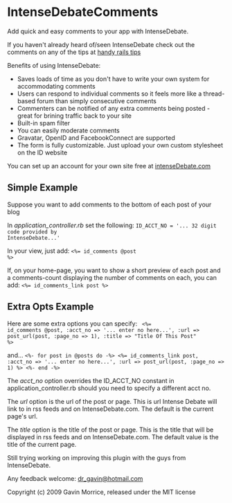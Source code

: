 # IntenseDebateComments


Add quick and easy comments to your app with IntenseDebate.

If you haven't already heard of/seen IntenseDebate check out the comments on any of the tips at [handy rails tips](http://handyrailstips.com)

Benefits of using IntenseDebate: 
* Saves loads of time as you don't have to write your own system for accommodating comments
* Users can respond to individual comments so it feels more like a thread-based forum than simply consecutive comments
* Commenters can be notified of any extra comments being posted - great for brining traffic back to your site
* Built-in spam filter
* You can easily moderate comments
* Gravatar, OpenID and FacebookConnect are supported
 * The form is fully customizable. Just upload your own custom stylesheet on the ID website

You can set up an account for your own site free at [intenseDebate.com](http://intensedebate.com/)

## Simple Example

Suppose you want to add comments to the bottom of each post of your blog

In *application_controller.rb* set the following:
  <code>ID_ACCT_NO = '... 32 digit code provided by IntenseDebate...'</code>

In your view, just add:
  <code><%= id_comments @post %></code>

If, on your home-page, you want to show a short preview of each post and a comments-count displaying the number of comments on each, you can add:
<code><%= id_comments_link post %></code>
	
## Extra Opts Example

Here are some extra options you can specify:
<code>
	<%= id_comments @post, 
						:acct_no => '... enter no here...', 
						:url => post_url(post, :page_no => 1),
						:title => "Title Of This Post" %>
</code>

and...
`
<%- for post in @posts do -%>
	<%= id_comments_link post, :acct_no => '... enter no here...', :url => post_url(post, :page_no => 1) %>
<%- end -%>
`

The *acct_no* option overrides the ID_ACCT_NO constant in application_controller.rb should you need to specify a different acct no.

The *url* option is the url of the post or page. This is url Intense Debate will link to in rss feeds and on IntenseDebate.com. The default is the current page's url.

The *title* option is the title of the post or page. This is the title that will be displayed in rss feeds and on IntenseDebate.com. The default value is the title of the current page.


Still trying working on improving this plugin with the guys from IntenseDebate.

Any feedback welcome: dr_gavin@hotmail.com

Copyright (c) 2009 Gavin Morrice, released under the MIT license
